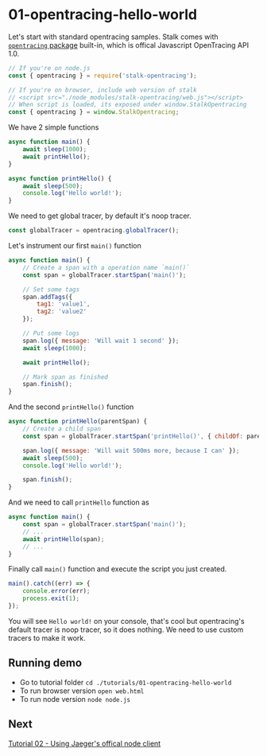 # 01-opentracing-hello-world

Let's start with standard opentracing samples. Stalk comes with [`opentracing` package](https://www.npmjs.com/package/opentracing) built-in, which is offical Javascript OpenTracing API 1.0.

```js
// If you're on node.js
const { opentracing } = require('stalk-opentracing');

// If you're on browser, include web version of stalk
// <script src="./node_modules/stalk-opentracing/web.js"></script>
// When script is loaded, its exposed under window.StalkOpentracing
const { opentracing } = window.StalkOpentracing;
```

We have 2 simple functions

```js
async function main() {
    await sleep(1000);
    await printHello();
}

async function printHello() {
    await sleep(500);
    console.log('Hello world!');
}
```

We need to get global tracer, by default it's noop tracer.

```js
const globalTracer = opentracing.globalTracer();
```

Let's instrument our first `main()` function

```js
async function main() {
    // Create a span with a operation name `main()`
    const span = globalTracer.startSpan('main()');

    // Set some tags
    span.addTags({
        tag1: 'value1',
        tag2: 'value2'
    });

    // Put some logs
    span.log({ message: 'Will wait 1 second' });
    await sleep(1000);

    await printHello();

    // Mark span as finished
    span.finish();
}
```

And the second `printHello()` function

```js
async function printHello(parentSpan) {
    // Create a child span
    const span = globalTracer.startSpan('printHello()', { childOf: parentSpan });

    span.log({ message: 'Will wait 500ms more, because I can' });
    await sleep(500);
    console.log('Hello world!');

    span.finish();
}
```

And we need to call `printHello` function as

```js
async function main() {
    const span = globalTracer.startSpan('main()');
    // ...
    await printHello(span);
    // ...
}
```

Finally call `main()` function and execute the script you just created.

```js
main().catch((err) => {
    console.error(err);
    process.exit(1);
});
```

You will see `Hello world!` on your console, that's cool but opentracing's
default tracer is noop tracer, so it does nothing. We need to use custom tracers to make it work.

## Running demo

- Go to tutorial folder `cd ./tutorials/01-opentracing-hello-world`
- To run browser version `open web.html`
- To run node version `node node.js`

## Next

[Tutorial 02 - Using Jaeger's offical node client](../02-jaeger-client-node/README.md)
